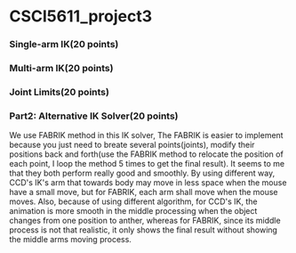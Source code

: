 # CSCI5611_project3
### Single-arm IK(20 points)

### Multi-arm IK(20 points)

### Joint Limits(20 points)

### Part2: Alternative IK Solver(20 points)
We use FABRIK method in this IK solver, The FABRIK is easier to implement because you just need to breate several points(joints), modify their positions back and forth(use the FABRIK method to relocate the position of each point, I loop the method 5 times to get the final result). It seems to me that they both perform really good and smoothly. By using different way, CCD's IK's arm that towards body may move in less space when the mouse have a small move, but for FABRIK, each arm shall move when the mouse moves. Also, because of using different algorithm, for CCD's IK, the animation is more smooth in the middle processing when the object changes from one position to anther, whereas for FABRIK, since its middle process is not that realistic, it only shows the final result without showing the middle arms moving process.
